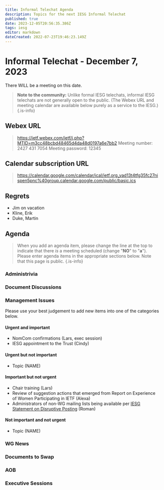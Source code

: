 ```yaml
---
title: Informal Telechat Agenda
description: Topics for the next IESG Informal Telechat
published: true
date: 2023-12-05T20:56:35.386Z
tags: iesg
editor: markdown
dateCreated: 2022-07-23T19:46:23.149Z
---
```


# Informal Telechat - December 7, 2023 

 There WILL be a meeting on this date.

> **Note to the community:** Unlike formal IESG telechats, informal IESG telechats are not generally open to the public. (The Webex URL and meeting calendar are available below purely as a service to the IESG.)
{.is-info}


## Webex URL

> https://ietf.webex.com/ietf/j.php?MTID=m3cc48bcbd48465d4da48d0197a6e7bb2
Meeting number: 2427 431 7054
Meeting password: 12345 

## Calendar subscription URL

> https://calendar.google.com/calendar/ical/ietf.org_vad13t4tfg35fc27nispen5pnc%40group.calendar.google.com/public/basic.ics


## Regrets

* Jim on vacation
* Kline, Erik
* Duke, Martin

## Agenda

> When you add an agenda item, please change the line at the top to indicate that there *is* a meeting scheduled (change "**NO**" to "**a**"). Please enter agenda items in the appropriate sections below.
Note that this page is public.
{.is-info}

### Administrivia

### Document Discussions

### Management Issues

Please use your best judgement to add new items into one of the categories below.

#### Urgent and important

* NomCom confirmations (Lars, exec session)
* IESG appointment to the Trust (Cindy)

#### Urgent but not important

* Topic (NAME)

#### Important but not urgent

* Chair training (Lars)
* Review of suggestion actions that emerged from Report on Experience of Women Participating in IETF (Alexa)
* Administrators of non-WG mailing lists being available per [IESG Statement on Disruptive Posting](https://www.ietf.org/about/groups/iesg/statements/disruptive-posting/) (Roman)

#### Not important and not urgent

* Topic (NAME)

### WG News 

### Documents to Swap 

### AOB

### Executive Sessions

